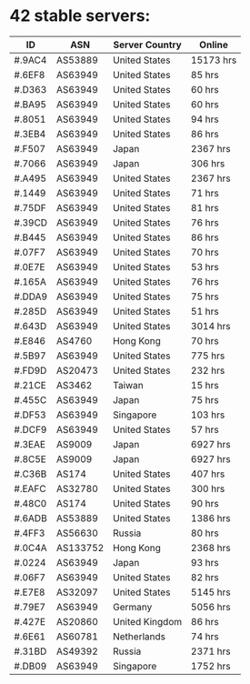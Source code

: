 # 42 stable servers:

| ID | ASN | Server Country | Online |
| ------ | ------ | ------ | ------ |
| #.9AC4 | AS53889 | United States | 15173 hrs |
| #.6EF8 | AS63949 | United States | 85 hrs |
| #.D363 | AS63949 | United States | 60 hrs |
| #.BA95 | AS63949 | United States | 60 hrs |
| #.8051 | AS63949 | United States | 94 hrs |
| #.3EB4 | AS63949 | United States | 86 hrs |
| #.F507 | AS63949 | Japan | 2367 hrs |
| #.7066 | AS63949 | Japan | 306 hrs |
| #.A495 | AS63949 | United States | 2367 hrs |
| #.1449 | AS63949 | United States | 71 hrs |
| #.75DF | AS63949 | United States | 81 hrs |
| #.39CD | AS63949 | United States | 76 hrs |
| #.B445 | AS63949 | United States | 86 hrs |
| #.07F7 | AS63949 | United States | 70 hrs |
| #.0E7E | AS63949 | United States | 53 hrs |
| #.165A | AS63949 | United States | 76 hrs |
| #.DDA9 | AS63949 | United States | 75 hrs |
| #.285D | AS63949 | United States | 51 hrs |
| #.643D | AS63949 | United States | 3014 hrs |
| #.E846 | AS4760 | Hong Kong | 70 hrs |
| #.5B97 | AS63949 | United States | 775 hrs |
| #.FD9D | AS20473 | United States | 232 hrs |
| #.21CE | AS3462 | Taiwan | 15 hrs |
| #.455C | AS63949 | Japan | 75 hrs |
| #.DF53 | AS63949 | Singapore | 103 hrs |
| #.DCF9 | AS63949 | United States | 57 hrs |
| #.3EAE | AS9009 | Japan | 6927 hrs |
| #.8C5E | AS9009 | Japan | 6927 hrs |
| #.C36B | AS174 | United States | 407 hrs |
| #.EAFC | AS32780 | United States | 300 hrs |
| #.48C0 | AS174 | United States | 90 hrs |
| #.6ADB | AS53889 | United States | 1386 hrs |
| #.4FF3 | AS56630 | Russia | 80 hrs |
| #.0C4A | AS133752 | Hong Kong | 2368 hrs |
| #.0224 | AS63949 | Japan | 93 hrs |
| #.06F7 | AS63949 | United States | 82 hrs |
| #.E7E8 | AS32097 | United States | 5145 hrs |
| #.79E7 | AS63949 | Germany | 5056 hrs |
| #.427E | AS20860 | United Kingdom | 86 hrs |
| #.6E61 | AS60781 | Netherlands | 74 hrs |
| #.31BD | AS49392 | Russia | 2371 hrs |
| #.DB09 | AS63949 | Singapore | 1752 hrs |

